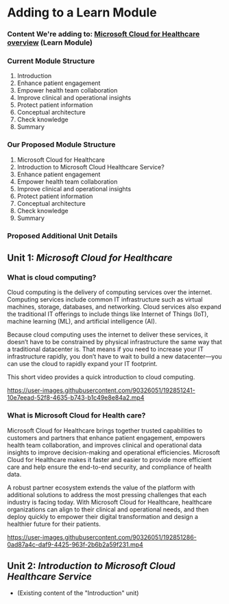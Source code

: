 # Adding to a Learn Module 

### Content We're adding to: [Microsoft Cloud for Healthcare overview](https://learn.microsoft.com/en-us/training/modules/healthcare-overview/) (Learn Module)

### Current Module Structure

1) Introduction
2) Enhance patient engagement
3) Empower health team collaboration
4) Improve clinical and operational insights
5) Protect patient information
6) Conceptual architecture
7) Check knowledge
8) Summary

### Our Proposed Module Structure

1) Microsoft Cloud for Healthcare
2) Introduction to Microsoft Cloud Healthcare Service?
3) Enhance patient engagement
4) Empower health team collaboration
5) Improve clinical and operational insights
6) Protect patient information
7) Conceptual architecture
8) Check knowledge
9) Summary

### Proposed Additional Unit Details

## Unit 1: _Microsoft Cloud for Healthcare_
### What is cloud computing?
Cloud computing is the delivery of computing services over the internet. Computing services include common IT infrastructure such as virtual machines, storage, databases, and networking. Cloud services also expand the traditional IT offerings to include things like Internet of Things (IoT), machine learning (ML), and artificial intelligence (AI).

Because cloud computing uses the internet to deliver these services, it doesn’t have to be constrained by physical infrastructure the same way that a traditional datacenter is. That means if you need to increase your IT infrastructure rapidly, you don’t have to wait to build a new datacenter—you can use the cloud to rapidly expand your IT footprint.

This short video provides a quick introduction to cloud computing.

https://user-images.githubusercontent.com/90326051/192851241-10e7eead-52f8-4635-b743-b1c49e8e84a2.mp4


### What is  Microsoft Cloud for Health care?
Microsoft Cloud for Healthcare brings together trusted capabilities to customers and partners that enhance patient engagement, empowers health team collaboration, and improves clinical and operational data insights to improve decision-making and operational efficiencies. Microsoft Cloud for Healthcare makes it faster and easier to provide more efficient care and help ensure the end-to-end security, and compliance of health data.

A robust partner ecosystem extends the value of the platform with additional solutions to address the most pressing challenges that each industry is facing today. With Microsoft Cloud for Healthcare, healthcare organizations can align to their clinical and operational needs, and then deploy quickly to empower their digital transformation and design a healthier future for their patients.


https://user-images.githubusercontent.com/90326051/192851286-0ad87a4c-daf9-4425-963f-2b6b2a59f231.mp4


## Unit 2: _Introduction to Microsoft Cloud Healthcare Service_
- (Existing content of the "Introduction" unit)
